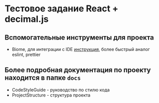 # Тестовое задание React + decimal.js


## Вспомогательные инструменты для проекта

- Biome, для интеграции с IDE [инструкция](https://biomejs.dev/guides/editors/first-party-extensions/), более быстрый аналог eslint, prettier

## Более подробная документация по проекту находится в папке `docs`

- CodeStyleGuide - руководство по стилю кода
- ProjectStructure - структура проекта
